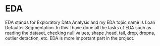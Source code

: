 # EDA
EDA stands for Exploratory Data Analysis and my EDA topic name is Loan Defaulter Segmentation. In this I have done all the tasks of EDA such as reading the dataset, checking null values, shape ,head, tail, drop, dropna, outlier detaction, etc. 
EDA is more important part in the project.
